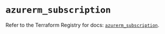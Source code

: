 # `azurerm_subscription`

Refer to the Terraform Registry for docs: [`azurerm_subscription`](https://registry.terraform.io/providers/hashicorp/azurerm/3.96.0/docs/resources/subscription).
